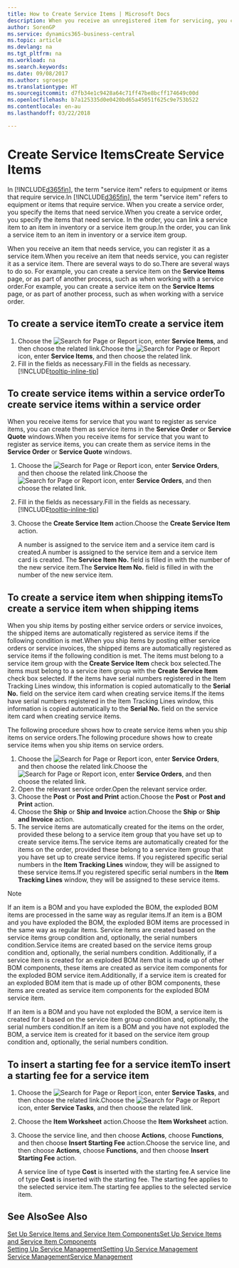 ```yaml
---
title: How to Create Service Items | Microsoft Docs
description: When you receive an unregistered item for servicing, you can register it as a service item.
author: SorenGP
ms.service: dynamics365-business-central
ms.topic: article
ms.devlang: na
ms.tgt_pltfrm: na
ms.workload: na
ms.search.keywords: 
ms.date: 09/08/2017
ms.author: sgroespe
ms.translationtype: HT
ms.sourcegitcommit: d7fb34e1c9428a64c71ff47be8bcff174649c00d
ms.openlocfilehash: b7a125335d0e0420bd65a45051f625c9e753b522
ms.contentlocale: en-au
ms.lasthandoff: 03/22/2018

---
```

# <a name="create-service-items"></a><span data-ttu-id="43ec0-103">Create Service Items</span><span class="sxs-lookup"><span data-stu-id="43ec0-103">Create Service Items</span></span>
<span data-ttu-id="43ec0-104">In [!INCLUDE[d365fin](includes/d365fin_md.md)], the term "service item" refers to equipment or items that require service.</span><span class="sxs-lookup"><span data-stu-id="43ec0-104">In [!INCLUDE[d365fin](includes/d365fin_md.md)], the term "service item" refers to equipment or items that require service.</span></span> <span data-ttu-id="43ec0-105">When you create a service order, you specify the items that need service.</span><span class="sxs-lookup"><span data-stu-id="43ec0-105">When you create a service order, you specify the items that need service.</span></span> <span data-ttu-id="43ec0-106">In the order, you can link a service item to an item in inventory or a service item group.</span><span class="sxs-lookup"><span data-stu-id="43ec0-106">In the order, you can link a service item to an item in inventory or a service item group.</span></span>    

<span data-ttu-id="43ec0-107">When you receive an item that needs service, you can register it as a service item.</span><span class="sxs-lookup"><span data-stu-id="43ec0-107">When you receive an item that needs service, you can register it as a service item.</span></span> <span data-ttu-id="43ec0-108">There are several ways to do so.</span><span class="sxs-lookup"><span data-stu-id="43ec0-108">There are several ways to do so.</span></span> <span data-ttu-id="43ec0-109">For example, you can create a service item on the **Service Items** page, or as part of another process, such as when working with a service order.</span><span class="sxs-lookup"><span data-stu-id="43ec0-109">For example, you can create a service item on the **Service Items** page, or as part of another process, such as when working with a service order.</span></span>   

## <a name="to-create-a-service-item"></a><span data-ttu-id="43ec0-110">To create a service item</span><span class="sxs-lookup"><span data-stu-id="43ec0-110">To create a service item</span></span>  
1. <span data-ttu-id="43ec0-111">Choose the ![Search for Page or Report](media/ui-search/search_small.png "Search for Page or Report icon") icon, enter **Service Items**, and then choose the related link.</span><span class="sxs-lookup"><span data-stu-id="43ec0-111">Choose the ![Search for Page or Report](media/ui-search/search_small.png "Search for Page or Report icon") icon, enter **Service Items**, and then choose the related link.</span></span>
2. <span data-ttu-id="43ec0-112">Fill in the fields as necessary.</span><span class="sxs-lookup"><span data-stu-id="43ec0-112">Fill in the fields as necessary.</span></span> [!INCLUDE[tooltip-inline-tip](includes/tooltip-inline-tip_md.md)]  

## <a name="to-create-service-items-within-a-service-order"></a><span data-ttu-id="43ec0-113">To create service items within a service order</span><span class="sxs-lookup"><span data-stu-id="43ec0-113">To create service items within a service order</span></span>  
<span data-ttu-id="43ec0-114">When you receive items for service that you want to register as service items, you can create them as service items in the **Service Order** or **Service Quote** windows.</span><span class="sxs-lookup"><span data-stu-id="43ec0-114">When you receive items for service that you want to register as service items, you can create them as service items in the **Service Order** or **Service Quote** windows.</span></span>  

1. <span data-ttu-id="43ec0-115">Choose the ![Search for Page or Report](media/ui-search/search_small.png "Search for Page or Report icon") icon, enter **Service Orders**, and then choose the related link.</span><span class="sxs-lookup"><span data-stu-id="43ec0-115">Choose the ![Search for Page or Report](media/ui-search/search_small.png "Search for Page or Report icon") icon, enter **Service Orders**, and then choose the related link.</span></span>  
2. <span data-ttu-id="43ec0-116">Fill in the fields as necessary.</span><span class="sxs-lookup"><span data-stu-id="43ec0-116">Fill in the fields as necessary.</span></span> [!INCLUDE[tooltip-inline-tip](includes/tooltip-inline-tip_md.md)]  
3. <span data-ttu-id="43ec0-117">Choose the **Create Service Item** action.</span><span class="sxs-lookup"><span data-stu-id="43ec0-117">Choose the **Create Service Item** action.</span></span>  

    <span data-ttu-id="43ec0-118">A number is assigned to the service item and a service item card is created.</span><span class="sxs-lookup"><span data-stu-id="43ec0-118">A number is assigned to the service item and a service item card is created.</span></span> <span data-ttu-id="43ec0-119">The **Service Item No.** field is filled in with the number of the new service item.</span><span class="sxs-lookup"><span data-stu-id="43ec0-119">The **Service Item No.** field is filled in with the number of the new service item.</span></span>

## <a name="to-create-a-service-item-when-shipping-items"></a><span data-ttu-id="43ec0-120">To create a service item when shipping items</span><span class="sxs-lookup"><span data-stu-id="43ec0-120">To create a service item when shipping items</span></span>  
<span data-ttu-id="43ec0-121">When you ship items by posting either service orders or service invoices, the shipped items are automatically registered as service items if the following condition is met.</span><span class="sxs-lookup"><span data-stu-id="43ec0-121">When you ship items by posting either service orders or service invoices, the shipped items are automatically registered as service items if the following condition is met.</span></span> <span data-ttu-id="43ec0-122">The items must belong to a service item group with the **Create Service Item** check box selected.</span><span class="sxs-lookup"><span data-stu-id="43ec0-122">The items must belong to a service item group with the **Create Service Item** check box selected.</span></span> <span data-ttu-id="43ec0-123">If the items have serial numbers registered in the Item Tracking Lines window, this information is copied automatically to the **Serial No.** field on the service item card when creating service items.</span><span class="sxs-lookup"><span data-stu-id="43ec0-123">If the items have serial numbers registered in the Item Tracking Lines window, this information is copied automatically to the **Serial No.** field on the service item card when creating service items.</span></span>  

<span data-ttu-id="43ec0-124">The following procedure shows how to create service items when you ship items on service orders.</span><span class="sxs-lookup"><span data-stu-id="43ec0-124">The following procedure shows how to create service items when you ship items on service orders.</span></span>  

1. <span data-ttu-id="43ec0-125">Choose the ![Search for Page or Report](media/ui-search/search_small.png "Search for Page or Report icon") icon, enter **Service Orders**, and then choose the related link.</span><span class="sxs-lookup"><span data-stu-id="43ec0-125">Choose the ![Search for Page or Report](media/ui-search/search_small.png "Search for Page or Report icon") icon, enter **Service Orders**, and then choose the related link.</span></span>  
2. <span data-ttu-id="43ec0-126">Open the relevant service order.</span><span class="sxs-lookup"><span data-stu-id="43ec0-126">Open the relevant service order.</span></span>  
3. <span data-ttu-id="43ec0-127">Choose the **Post** or **Post and Print** action.</span><span class="sxs-lookup"><span data-stu-id="43ec0-127">Choose the **Post** or **Post and Print** action.</span></span>  
4. <span data-ttu-id="43ec0-128">Choose the **Ship** or **Ship and Invoice** action.</span><span class="sxs-lookup"><span data-stu-id="43ec0-128">Choose the **Ship** or **Ship and Invoice** action.</span></span>  
5. <span data-ttu-id="43ec0-129">The service items are automatically created for the items on the order, provided these belong to a service item group that you have set up to create service items.</span><span class="sxs-lookup"><span data-stu-id="43ec0-129">The service items are automatically created for the items on the order, provided these belong to a service item group that you have set up to create service items.</span></span> <span data-ttu-id="43ec0-130">If you registered specific serial numbers in the **Item Tracking Lines** window, they will be assigned to these service items.</span><span class="sxs-lookup"><span data-stu-id="43ec0-130">If you registered specific serial numbers in the **Item Tracking Lines** window, they will be assigned to these service items.</span></span>  

> [!NOTE]  
>  <span data-ttu-id="43ec0-131">If an item is a BOM and you have exploded the BOM, the exploded BOM items are processed in the same way as regular items.</span><span class="sxs-lookup"><span data-stu-id="43ec0-131">If an item is a BOM and you have exploded the BOM, the exploded BOM items are processed in the same way as regular items.</span></span> <span data-ttu-id="43ec0-132">Service items are created based on the service items group condition and, optionally, the serial numbers condition.</span><span class="sxs-lookup"><span data-stu-id="43ec0-132">Service items are created based on the service items group condition and, optionally, the serial numbers condition.</span></span> <span data-ttu-id="43ec0-133">Additionally, if a service item is created for an exploded BOM item that is made up of other BOM components, these items are created as service item components for the exploded BOM service item.</span><span class="sxs-lookup"><span data-stu-id="43ec0-133">Additionally, if a service item is created for an exploded BOM item that is made up of other BOM components, these items are created as service item components for the exploded BOM service item.</span></span>  
>   
>  <span data-ttu-id="43ec0-134">If an item is a BOM and you have not exploded the BOM, a service item is created for it based on the service item group condition and, optionally, the serial numbers condition.</span><span class="sxs-lookup"><span data-stu-id="43ec0-134">If an item is a BOM and you have not exploded the BOM, a service item is created for it based on the service item group condition and, optionally, the serial numbers condition.</span></span>  

## <a name="to-insert-a-starting-fee-for-a-service-item"></a><span data-ttu-id="43ec0-135">To insert a starting fee for a service item</span><span class="sxs-lookup"><span data-stu-id="43ec0-135">To insert a starting fee for a service item</span></span>
1. <span data-ttu-id="43ec0-136">Choose the ![Search for Page or Report](media/ui-search/search_small.png "Search for Page or Report icon") icon, enter **Service Tasks**, and then choose the related link.</span><span class="sxs-lookup"><span data-stu-id="43ec0-136">Choose the ![Search for Page or Report](media/ui-search/search_small.png "Search for Page or Report icon") icon, enter **Service Tasks**, and then choose the related link.</span></span>
2. <span data-ttu-id="43ec0-137">Choose the **Item Worksheet** action.</span><span class="sxs-lookup"><span data-stu-id="43ec0-137">Choose the **Item Worksheet** action.</span></span>
3. <span data-ttu-id="43ec0-138">Choose the service line, and then choose **Actions**, choose **Functions**, and then choose **Insert Starting Fee** action.</span><span class="sxs-lookup"><span data-stu-id="43ec0-138">Choose the service line, and then choose **Actions**, choose **Functions**, and then choose **Insert Starting Fee** action.</span></span>  

    <span data-ttu-id="43ec0-139">A service line of type **Cost** is inserted with the starting fee.</span><span class="sxs-lookup"><span data-stu-id="43ec0-139">A service line of type **Cost** is inserted with the starting fee.</span></span> <span data-ttu-id="43ec0-140">The starting fee applies to the selected service item.</span><span class="sxs-lookup"><span data-stu-id="43ec0-140">The starting fee applies to the selected service item.</span></span>

## <a name="see-also"></a><span data-ttu-id="43ec0-141">See Also</span><span class="sxs-lookup"><span data-stu-id="43ec0-141">See Also</span></span>  
[<span data-ttu-id="43ec0-142">Set Up Service Items and Service Item Components</span><span class="sxs-lookup"><span data-stu-id="43ec0-142">Set Up Service Items and Service Item Components</span></span>](service-how-setup-service-items.md)  
[<span data-ttu-id="43ec0-143">Setting Up Service Management</span><span class="sxs-lookup"><span data-stu-id="43ec0-143">Setting Up Service Management</span></span>](service-setup-service.md)  
[<span data-ttu-id="43ec0-144">Service Management</span><span class="sxs-lookup"><span data-stu-id="43ec0-144">Service Management</span></span>](service-service.md)  

